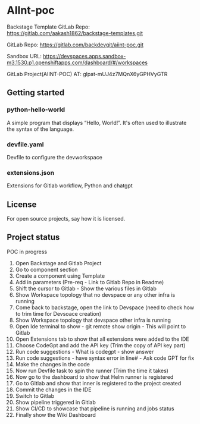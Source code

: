 # AIInt-poc

Backstage Template GitLab Repo: https://gitlab.com/aakash1862/backstage-templates.git

GitLab Repo: https://gitlab.com/backdevgit/aiint-poc.git

Sandbox URL: https://devspaces.apps.sandbox-m3.1530.p1.openshiftapps.com/dashboard/#/workspaces

GitLab Project(AIINT-POC) AT: glpat-mUJ4z7MQnX6yGPHVyGTR


## Getting started

### python-hello-world

A simple program that displays “Hello, World!”. It's often used to illustrate the syntax of the language.

### devfile.yaml

Devfile to configure the devworkspace

### extensions.json

Extensions for Gitlab workflow, Python and chatgpt


## License
For open source projects, say how it is licensed.

## Project status
POC in progress


1. Open Backstage and Gitlab Project
2. Go to component section
3. Create a component using Template
4. Add in parameters (Pre-req - Link to Gitlab Repo in Readme)
5. Shift the cursor to Gitlab - Show the various files in Gitlab
6. Show Workspace topology that no devspace or any other infra is running
7. Come back to backstage, open the link to Devspace (need to check how to trim time for Devsoace creation)
8. Show Workspace topology that devspace other infra is running
9. Open Ide terminal to show - git remote show origin - This will point to Gitlab
10. Open Extensions tab to show that all extensions were added to the IDE
11. Choose CodeGpt and add the API key (Trim the copy of API key part)
12. Run code suggestions - What is codegpt - show answer
13. Run code suggestions - have syntax error in line# - Ask code GPT for fix
14. Make the changes in the code
15. Now run Devfile task to spin the runner (Trim the time it takes)
16. Now go to the dashboard to show that Helm runner is registered
17. Go to GItlab and show that inner is registered to the project created
18. Commit the changes in the IDE
19. Switch to Gitlab
20. Show pipeline triggered in Gitlab
21. Show CI/CD to showcase that pipeline is running and jobs status
22. Finally show the Wiki Dashboard
